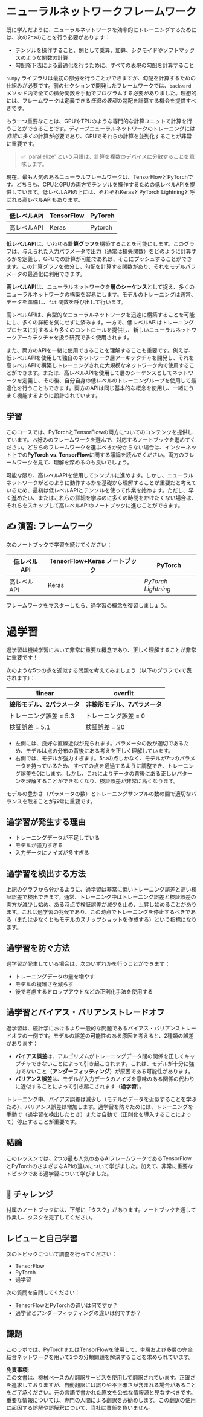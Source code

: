 # ニューラルネットワークフレームワーク

既に学んだように、ニューラルネットワークを効率的にトレーニングするためには、次の2つのことを行う必要があります：

* テンソルを操作すること、例として乗算、加算、シグモイドやソフトマックスのような関数の計算
* 勾配降下法による最適化を行うために、すべての表現の勾配を計算すること

`numpy` ライブラリは最初の部分を行うことができますが、勾配を計算するための仕組みが必要です。前のセクションで開発したフレームワークでは、`backward` メソッド内で全ての微分関数を手動でプログラムする必要がありました。理想的には、フレームワークは定義できる*任意の表現*の勾配を計算する機会を提供すべきです。

もう一つ重要なことは、GPUやTPUのような専門的な計算ユニットで計算を行うことができることです。ディープニューラルネットワークのトレーニングには*非常に多くの*計算が必要であり、GPUでそれらの計算を並列化することが非常に重要です。

> ✅ 'parallelize' という用語は、計算を複数のデバイスに分散することを意味します。

現在、最も人気のあるニューラルフレームワークは、TensorFlowとPyTorchです。どちらも、CPUとGPUの両方でテンソルを操作するための低レベルAPIを提供しています。低レベルAPIの上には、それぞれKerasとPyTorch Lightningと呼ばれる高レベルAPIもあります。

低レベルAPI | TensorFlow| PyTorch
--------------|-------------------------------------|--------------------------------
高レベルAPI| Keras| Pytorch

**低レベルAPI**は、いわゆる**計算グラフ**を構築することを可能にします。このグラフは、与えられた入力パラメータで出力（通常は損失関数）をどのように計算するかを定義し、GPUでの計算が可能であれば、そこにプッシュすることができます。この計算グラフを微分し、勾配を計算する関数があり、それをモデルパラメータの最適化に利用できます。

**高レベルAPI**は、ニューラルネットワークを**層のシーケンス**として捉え、多くのニューラルネットワークの構築を容易にします。モデルのトレーニングは通常、データを準備し、`fit` 関数を呼び出して行います。

高レベルAPIは、典型的なニューラルネットワークを迅速に構築することを可能にし、多くの詳細を気にせずに済みます。一方で、低レベルAPIはトレーニングプロセスに対するより多くのコントロールを提供し、新しいニューラルネットワークアーキテクチャを扱う研究で多く使用されます。

また、両方のAPIを一緒に使用できることを理解することも重要です。例えば、低レベルAPIを使用して独自のネットワーク層アーキテクチャを開発し、それを高レベルAPIで構築しトレーニングされた大規模なネットワーク内で使用することができます。または、高レベルAPIを使用して層のシーケンスとしてネットワークを定義し、その後、自分自身の低レベルのトレーニングループを使用して最適化を行うこともできます。両方のAPIは同じ基本的な概念を使用し、一緒にうまく機能するように設計されています。

## 学習

このコースでは、PyTorchとTensorFlowの両方についてのコンテンツを提供しています。お好みのフレームワークを選んで、対応するノートブックを進めてください。どちらのフレームワークを選ぶべきか分からない場合は、インターネット上での**PyTorch vs. TensorFlow**に関する議論を読んでください。両方のフレームワークを見て、理解を深めるのも良いでしょう。

可能な限り、高レベルAPIを使用してシンプルに進めます。しかし、ニューラルネットワークがどのように動作するかを基礎から理解することが重要だと考えているため、最初は低レベルAPIとテンソルを使って作業を始めます。ただし、早く進めたい、またはこれらの詳細を学ぶのに多くの時間をかけたくない場合は、それらをスキップして高レベルAPIのノートブックに進むことができます。

## ✍️ 演習: フレームワーク

次のノートブックで学習を続けてください：

低レベルAPI | TensorFlow+Keras ノートブック | PyTorch
--------------|-------------------------------------|--------------------------------
高レベルAPI| Keras | *PyTorch Lightning*

フレームワークをマスターしたら、過学習の概念を復習しましょう。

# 過学習

過学習は機械学習において非常に重要な概念であり、正しく理解することが非常に重要です！

次のような5つの点を近似する問題を考えてみましょう（以下のグラフで`x`で表されます）：

!linear | overfit
-------------------------|--------------------------
**線形モデル、2パラメータ** | **非線形モデル、7パラメータ**
トレーニング誤差 = 5.3 | トレーニング誤差 = 0
検証誤差 = 5.1 | 検証誤差 = 20

* 左側には、良好な直線近似が見られます。パラメータの数が適切であるため、モデルは点の分布の背後にある考えを正しく理解しています。
* 右側では、モデルが強力すぎます。5つの点しかなく、モデルが7つのパラメータを持っているため、すべての点を通過するように調整でき、トレーニング誤差を0にします。しかし、これによりデータの背後にある正しいパターンを理解することができなくなり、検証誤差が非常に高くなります。

モデルの豊かさ（パラメータの数）とトレーニングサンプルの数の間で適切なバランスを取ることが非常に重要です。

## 過学習が発生する理由

  * トレーニングデータが不足している
  * モデルが強力すぎる
  * 入力データにノイズが多すぎる

## 過学習を検出する方法

上記のグラフから分かるように、過学習は非常に低いトレーニング誤差と高い検証誤差で検出できます。通常、トレーニング中はトレーニング誤差と検証誤差の両方が減少し始め、ある時点で検証誤差が減少を止め、上昇し始めることがあります。これは過学習の兆候であり、この時点でトレーニングを停止するべきである（または少なくともモデルのスナップショットを作成する）という指標になります。

## 過学習を防ぐ方法

過学習が発生している場合は、次のいずれかを行うことができます：

 * トレーニングデータの量を増やす
 * モデルの複雑さを減らす
 * 後で考慮するドロップアウトなどの正則化手法を使用する

## 過学習とバイアス・バリアンストレードオフ

過学習は、統計学におけるより一般的な問題であるバイアス・バリアンストレードオフの一例です。モデルの誤差の可能性のある原因を考えると、2種類の誤差があります：

* **バイアス誤差**は、アルゴリズムがトレーニングデータ間の関係を正しくキャプチャできないことによって引き起こされます。これは、モデルが十分に強力でないこと（**アンダーフィッティング**）が原因である可能性があります。
* **バリアンス誤差**は、モデルが入力データのノイズを意味のある関係の代わりに近似することによって引き起こされます（**過学習**）。

トレーニング中、バイアス誤差は減少し（モデルがデータを近似することを学ぶため）、バリアンス誤差は増加します。過学習を防ぐためには、トレーニングを手動で（過学習を検出したとき）または自動で（正則化を導入することによって）停止することが重要です。

## 結論

このレッスンでは、2つの最も人気のあるAIフレームワークであるTensorFlowとPyTorchのさまざまなAPIの違いについて学びました。加えて、非常に重要なトピックである過学習について学びました。

## 🚀 チャレンジ

付属のノートブックには、下部に「タスク」があります。ノートブックを通して作業し、タスクを完了してください。

## レビューと自己学習

次のトピックについて調査を行ってください：

- TensorFlow
- PyTorch
- 過学習

次の質問を自問してください：

- TensorFlowとPyTorchの違いは何ですか？
- 過学習とアンダーフィッティングの違いは何ですか？

## 課題

このラボでは、PyTorchまたはTensorFlowを使用して、単層および多層の完全結合ネットワークを用いて2つの分類問題を解決することを求められています。

**免責事項**:  
この文書は、機械ベースのAI翻訳サービスを使用して翻訳されています。正確さを追求しておりますが、自動翻訳には誤りや不正確さが含まれる場合があることをご了承ください。元の言語で書かれた原文を公式な情報源と見なすべきです。重要な情報については、専門の人間による翻訳をお勧めします。この翻訳の使用に起因する誤解や誤解釈について、当社は責任を負いません。
